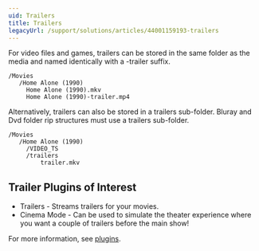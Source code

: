 ```yaml
---
uid: Trailers
title: Trailers
legacyUrl: /support/solutions/articles/44001159193-trailers
---
```


For video files and games, trailers can be stored in the same folder as the media and named identically with a -trailer suffix.

```
/Movies
   /Home Alone (1990)
     Home Alone (1990).mkv
     Home Alone (1990)-trailer.mp4
```

Alternatively, trailers can also be stored in a trailers sub-folder. Bluray and Dvd folder rip structures must use a trailers sub-folder.

```
/Movies
   /Home Alone (1990)
     /VIDEO_TS
     /trailers
         trailer.mkv
```

## Trailer Plugins of Interest

* Trailers - Streams trailers for your movies.
* Cinema Mode - Can be used to simulate the theater experience where you want a couple of trailers before the main show!

For more information, see [plugins](Plugins.md).